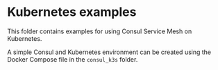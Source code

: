 # Kubernetes examples

This folder contains examples for using Consul Service Mesh on Kubernetes.

A simple Consul and Kubernetes environment can be created using the Docker Compose file in the `consul_k3s` folder.
